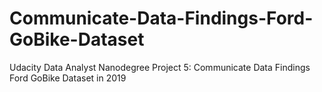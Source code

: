 # Communicate-Data-Findings-Ford-GoBike-Dataset
Udacity Data Analyst Nanodegree Project 5: Communicate Data Findings Ford GoBike Dataset in 2019
